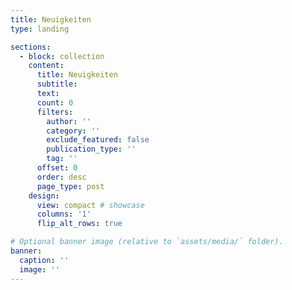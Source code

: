 ```yaml
---
title: Neuigkeiten
type: landing

sections:
  - block: collection
    content:
      title: Neuigkeiten
      subtitle:
      text:
      count: 0
      filters:
        author: ''
        category: ''
        exclude_featured: false
        publication_type: ''
        tag: ''
      offset: 0
      order: desc
      page_type: post
    design:
      view: compact # showcase 
      columns: '1'
      flip_alt_rows: true

# Optional banner image (relative to `assets/media/` folder).
banner:
  caption: ''
  image: ''
---
```

